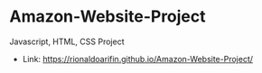 # Amazon-Website-Project
Javascript, HTML, CSS Project
- Link: https://rionaldoarifin.github.io/Amazon-Website-Project/
